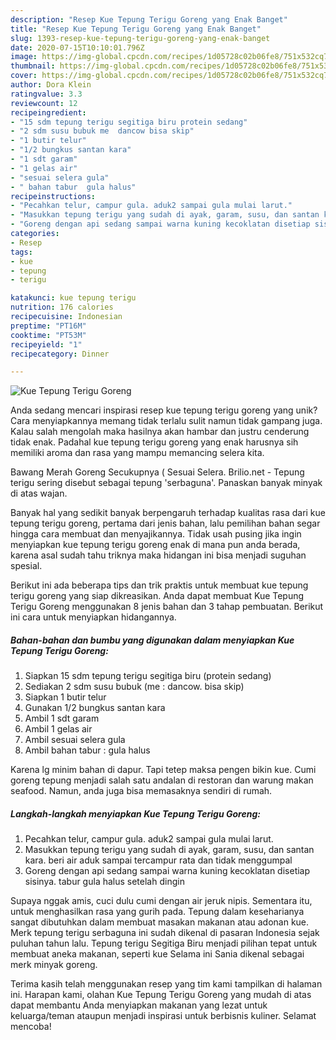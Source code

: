 ```yaml
---
description: "Resep Kue Tepung Terigu Goreng yang Enak Banget"
title: "Resep Kue Tepung Terigu Goreng yang Enak Banget"
slug: 1393-resep-kue-tepung-terigu-goreng-yang-enak-banget
date: 2020-07-15T10:10:01.796Z
image: https://img-global.cpcdn.com/recipes/1d05728c02b06fe8/751x532cq70/kue-tepung-terigu-goreng-foto-resep-utama.jpg
thumbnail: https://img-global.cpcdn.com/recipes/1d05728c02b06fe8/751x532cq70/kue-tepung-terigu-goreng-foto-resep-utama.jpg
cover: https://img-global.cpcdn.com/recipes/1d05728c02b06fe8/751x532cq70/kue-tepung-terigu-goreng-foto-resep-utama.jpg
author: Dora Klein
ratingvalue: 3.3
reviewcount: 12
recipeingredient:
- "15 sdm tepung terigu segitiga biru protein sedang"
- "2 sdm susu bubuk me  dancow bisa skip"
- "1 butir telur"
- "1/2 bungkus santan kara"
- "1 sdt garam"
- "1 gelas air"
- "sesuai selera gula"
- " bahan tabur  gula halus"
recipeinstructions:
- "Pecahkan telur, campur gula. aduk2 sampai gula mulai larut."
- "Masukkan tepung terigu yang sudah di ayak, garam, susu, dan santan kara. beri air aduk sampai tercampur rata dan tidak menggumpal"
- "Goreng dengan api sedang sampai warna kuning kecoklatan disetiap sisinya. tabur gula halus setelah dingin"
categories:
- Resep
tags:
- kue
- tepung
- terigu

katakunci: kue tepung terigu 
nutrition: 176 calories
recipecuisine: Indonesian
preptime: "PT16M"
cooktime: "PT53M"
recipeyield: "1"
recipecategory: Dinner

---
```



![Kue Tepung Terigu Goreng](https://img-global.cpcdn.com/recipes/1d05728c02b06fe8/751x532cq70/kue-tepung-terigu-goreng-foto-resep-utama.jpg)

Anda sedang mencari inspirasi resep kue tepung terigu goreng yang unik? Cara menyiapkannya memang tidak terlalu sulit namun tidak gampang juga. Kalau salah mengolah maka hasilnya akan hambar dan justru cenderung tidak enak. Padahal kue tepung terigu goreng yang enak harusnya sih memiliki aroma dan rasa yang mampu memancing selera kita.

Bawang Merah Goreng Secukupnya ( Sesuai Selera. Brilio.net - Tepung terigu sering disebut sebagai tepung &#39;serbaguna&#39;. Panaskan banyak minyak di atas wajan.

Banyak hal yang sedikit banyak berpengaruh terhadap kualitas rasa dari kue tepung terigu goreng, pertama dari jenis bahan, lalu pemilihan bahan segar hingga cara membuat dan menyajikannya. Tidak usah pusing jika ingin menyiapkan kue tepung terigu goreng enak di mana pun anda berada, karena asal sudah tahu triknya maka hidangan ini bisa menjadi suguhan spesial.


Berikut ini ada beberapa tips dan trik praktis untuk membuat kue tepung terigu goreng yang siap dikreasikan. Anda dapat membuat Kue Tepung Terigu Goreng menggunakan 8 jenis bahan dan 3 tahap pembuatan. Berikut ini cara untuk menyiapkan hidangannya.

<!--inarticleads1-->

##### Bahan-bahan dan bumbu yang digunakan dalam menyiapkan Kue Tepung Terigu Goreng:

1. Siapkan 15 sdm tepung terigu segitiga biru (protein sedang)
1. Sediakan 2 sdm susu bubuk (me : dancow. bisa skip)
1. Siapkan 1 butir telur
1. Gunakan 1/2 bungkus santan kara
1. Ambil 1 sdt garam
1. Ambil 1 gelas air
1. Ambil sesuai selera gula
1. Ambil  bahan tabur : gula halus


Karena lg minim bahan di dapur. Tapi tetep maksa pengen bikin kue. Cumi goreng tepung menjadi salah satu andalan di restoran dan warung makan seafood. Namun, anda juga bisa memasaknya sendiri di rumah. 

<!--inarticleads2-->

##### Langkah-langkah menyiapkan Kue Tepung Terigu Goreng:

1. Pecahkan telur, campur gula. aduk2 sampai gula mulai larut.
1. Masukkan tepung terigu yang sudah di ayak, garam, susu, dan santan kara. beri air aduk sampai tercampur rata dan tidak menggumpal
1. Goreng dengan api sedang sampai warna kuning kecoklatan disetiap sisinya. tabur gula halus setelah dingin


Supaya nggak amis, cuci dulu cumi dengan air jeruk nipis. Sementara itu, untuk menghasilkan rasa yang gurih pada. Tepung dalam keseharianya sangat dibutuhkan dalam membuat masakan makanan atau adonan kue. Merk tepung terigu serbaguna ini sudah dikenal di pasaran Indonesia sejak puluhan tahun lalu. Tepung terigu Segitiga Biru menjadi pilihan tepat untuk membuat aneka makanan, seperti kue Selama ini Sania dikenal sebagai merk minyak goreng. 

Terima kasih telah menggunakan resep yang tim kami tampilkan di halaman ini. Harapan kami, olahan Kue Tepung Terigu Goreng yang mudah di atas dapat membantu Anda menyiapkan makanan yang lezat untuk keluarga/teman ataupun menjadi inspirasi untuk berbisnis kuliner. Selamat mencoba!
